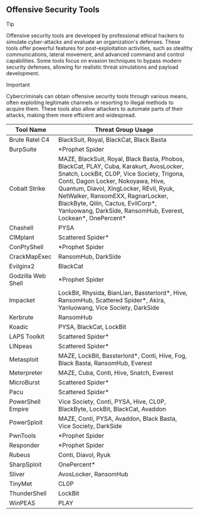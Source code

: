 ## Offensive Security Tools

> [!TIP]
> Offensive security tools are developed by professional ethical hackers to simulate cyber-attacks and evaluate an organization's defenses. These tools offer powerful features for post-exploitation activities, such as stealthy communications, lateral movement, and advanced command and control capabilities. Some tools focus on evasion techniques to bypass modern security defenses, allowing for realistic threat simulations and payload development. 

> [!IMPORTANT]
> Cybercriminals can obtain offensive security tools through various means, often exploiting legitimate channels or resorting to illegal methods to acquire them. These tools also allow attackers to automate parts of their attacks, making them more efficient and widespread.

| Tool Name | Threat Group Usage |
|---|---|
| Brute Ratel C4 | BlackSuit, Royal, BlackCat, Black Basta |
| BurpSuite | *Prophet Spider |
| Cobalt Strike | MAZE, BlackSuit, Royal, Black Basta, Phobos, BlackCat, PLAY, Cuba, Karakurt, AvosLocker, Snatch, LockBit, CL0P, Vice Society, Trigona, Conti, Dagon Locker, Nokoyawa, Hive, Quantum, Diavol, XingLocker, REvil, Ryuk, NetWalker, RansomEXX, RagnarLocker, BlackByte, Qilin, Cactus, EvilCorp*, Yanluowang, DarkSide, RansomHub, Everest, Lockean*, OnePercent* |
| Chashell | PYSA |
| CIMplant | Scattered Spider* |
| ConPtyShell | *Prophet Spider |
| CrackMapExec | RansomHub, DarkSide |
| Evilginx2 | BlackCat |
| Godzilla Web Shell | *Prophet Spider |
| Impacket | LockBit, Rhysida, BianLian, Bassterlord*, Hive, RansomHub, Scattered Spider*, Akira, Yanluowang, Vice Society, DarkSide |
| Kerbrute | RansomHub |
| Koadic | PYSA, BlackCat, LockBit |
| LAPS Toolkit | Scattered Spider* |
| LINpeas | Scattered Spider* |
| Metasploit | MAZE, LockBit, Bassterlord*, Conti, Hive, Fog, Black Basta, RansomHub, Everest |
| Meterpreter | MAZE, Cuba, Conti, Hive, Snatch, Everest |
| MicroBurst | Scattered Spider* |
| Pacu | Scattered Spider* |
| PowerShell Empire | Vice Society, Conti, PYSA, Hive, CL0P, BlackByte, LockBit, BlackCat, Avaddon |
| PowerSploit | MAZE, Conti, PYSA, Avaddon, Black Basta, Vice Society, DarkSide |
| PwnTools | *Prophet Spider |
| Responder | *Prophet Spider |
| Rubeus | Conti, Diavol, Ryuk |
| SharpSploit | OnePercent* |
| Sliver | AvosLocker, RansomHub |
| TinyMet | CL0P |
| ThunderShell | LockBit |
| WinPEAS | PLAY |
